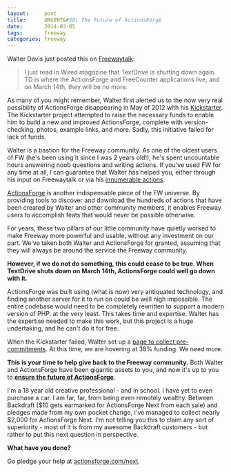 ```yaml
---
layout:     post
title:      URGENT&#58; The Future of ActionsForge
date:       2014-03-05
tags:       freeway
categories: freeway
---
```


Walter Davis just posted this on [Freewaytalk](http://freewaytalk.net/thread/view/145654):

> I just read in Wired magazine that TextDrive is shutting down again. TD is where the ActionsForge and FreeCounter applications live, and on March 14th, they will be no more.

As many of you might remember, Walter first alerted us to the now very real possibility of ActionsForge disappearing in May of 2012 with his [Kickstarter](https://www.kickstarter.com/projects/1513153421/actionsforge-next). The Kickstarter project attempted to raise the necessary funds to enable him to build a new and improved ActionsForge, complete with version-checking, photos, example links, and more. Sadly, this initiative failed for lack of funds.

Walter is a bastion for the Freeway community. As one of the oldest users of FW (he's been using it since I was 2 years old!), he's spent uncountable hours answering noob questions and writing actions. If you've used FW for any time at all, I can guarantee that Walter has helped you, either through his input on Freewaytalk or via his [innumerable actions](http://actionsforge.com/people/view/1-walter_davis).

[ActionsForge](http://actionsforge.com) is another indispensable piece of the FW universe. By providing tools to discover and download the hundreds of actions that have been created by Walter and other community members, it enables Freeway users to accomplish feats that would never be possible otherwise.

For years, these two pillars of our little community have quietly worked to make Freeway more powerful and usable, without any investment on our part. We've taken both Walter and ActionsForge for granted, assuming that they will always be around the service the Freeway community.

**However, if we do not do something, this could cease to be true. When TextDrive shuts down on March 14th, ActionsForge could well go down with it.**

ActionsForge was built using (what is now) very antiquated technology, and finding another server for it to run on could be well nigh impossible. The entire codebase would need to be completely rewritten to support a modern version of PHP, at the very least. This takes time and expertise. Walter has the expertise needed to make this work, but this project is a huge undertaking, and he can't do it for free.

When the Kickstarter failed, Walter set up a [page to collect pre-commitments](http://actionsforge.com/next). At this time, we are hovering at 38% funding. We need more.

**This is *your* time to help give back to the Freeway community.** Both Walter and ActionsForge have been gigantic assets to you, and now it's up to you to **[ensure the future of ActionsForge](http://actionsforge.com/next)**.

I'm a 18 year old creative professional - and in school. I have yet to even purchase a car. I am far, far, from being even remotely wealthy. Between Backdraft ($10 gets earmarked for ActionsForge Next from each sale) and pledges made from my own pocket change, I've managed to collect nearly $2,000 for ActionsForge Next. I'm not telling you this to claim any sort of superiority - most of it is from my awesome Backdraft customers - but rather to put this next question in perspective.

**What have you done?**

Go pledge your help at [actionsforge.com/next](http://actionsforge.com/next).
